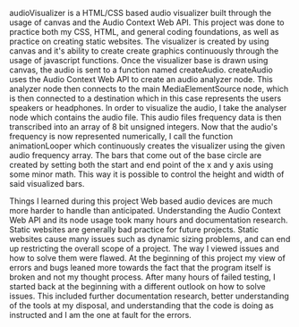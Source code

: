 audioVisualizer is a HTML/CSS based audio visualizer built through the usage of canvas and the Audio Context Web API.
This project was done to practice both my CSS, HTML, and general coding foundations, as well as practice on creating static websites.
The visualizer is created by using canvas and it's ability to create create graphics continuously through the usage of javascript functions.
Once the visualizer base is drawn using canvas, the audio is sent to a function named createAudio.
createAudio uses the Audio Context Web API to create an audio analyzer node. This analyzer node then connects to the main MediaElementSource node, which is then connected to a destination which in this case represents the users speakers or headphones.
In order to visualize the audio, I take the analyser node which contains the audio file. This audio files frequency data is then transcribed into an array of 8 bit unsigned integers.
Now that the audio's frequency is now represented numerically, I call the function animationLooper which continuously creates the visualizer using the given audio frequency array.
The bars that come out of the base circle are created by setting both the start and end point of the x and y axis using some minor math. This way it is possible to control the height and width of said visualized bars.

Things I learned during this project
Web based audio devices are much more harder to handle than anticipated. Understanding the Audio Context Web API and its node usage took many hours and documentation research.
Static websites are generally bad practice for future projects. Static websites cause many issues such as dynamic sizing problems, and can end up restricting the overall scope of a project.
The way I viewed issues and how to solve them were flawed. At the beginning of this project my view of errors and bugs leaned more towards the fact that the program itself is broken and not my thought process. After many hours of failed testing, I started back at the beginning with a different outlook on how to solve issues. This included further documentation research, better understanding of the tools at my disposal, and understanding that the code is doing as instructed and I am the one at fault for the errors.
